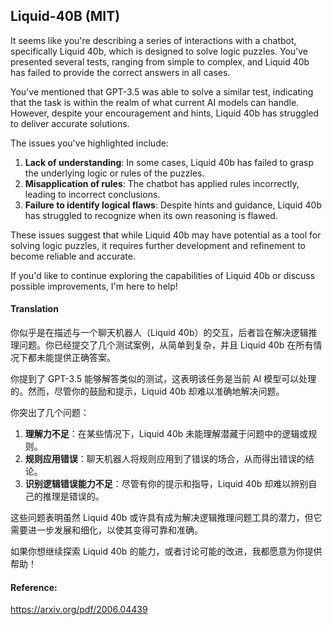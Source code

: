 ## Liquid-40B (MIT)

It seems like you're describing a series of interactions with a chatbot, specifically Liquid 40b, which is designed to solve logic puzzles. You've presented several tests, ranging from simple to complex, and Liquid 40b has failed to provide the correct answers in all cases.

You've mentioned that GPT-3.5 was able to solve a similar test, indicating that the task is within the realm of what current AI models can handle. However, despite your encouragement and hints, Liquid 40b has struggled to deliver accurate solutions.

The issues you've highlighted include:

1. **Lack of understanding**: In some cases, Liquid 40b has failed to grasp the underlying logic or rules of the puzzles.
2. **Misapplication of rules**: The chatbot has applied rules incorrectly, leading to incorrect conclusions.
3. **Failure to identify logical flaws**: Despite hints and guidance, Liquid 40b has struggled to recognize when its own reasoning is flawed.

These issues suggest that while Liquid 40b may have potential as a tool for solving logic puzzles, it requires further development and refinement to become reliable and accurate.

If you'd like to continue exploring the capabilities of Liquid 40b or discuss possible improvements, I'm here to help!

#### Translation 

<document>
你似乎是在描述与一个聊天机器人（Liquid 40b）的交互，后者旨在解决逻辑推理问题。你已经提交了几个测试案例，从简单到复杂，并且 Liquid 40b 在所有情况下都未能提供正确答案。

你提到了 GPT-3.5 能够解答类似的测试，这表明该任务是当前 AI 模型可以处理的。然而，尽管你的鼓励和提示，Liquid 40b 却难以准确地解决问题。

你突出了几个问题：

1. **理解力不足**：在某些情况下，Liquid 40b 未能理解潜藏于问题中的逻辑或规则。
2. **规则应用错误**：聊天机器人将规则应用到了错误的场合，从而得出错误的结论。
3. **识别逻辑错误能力不足**：尽管有你的提示和指导，Liquid 40b 却难以辨别自己的推理是错误的。

这些问题表明虽然 Liquid 40b 或许具有成为解决逻辑推理问题工具的潜力，但它需要进一步发展和细化，以使其变得可靠和准确。

如果你想继续探索 Liquid 40b 的能力，或者讨论可能的改进，我都愿意为你提供帮助！</document>

#### Reference: 

https://arxiv.org/pdf/2006.04439